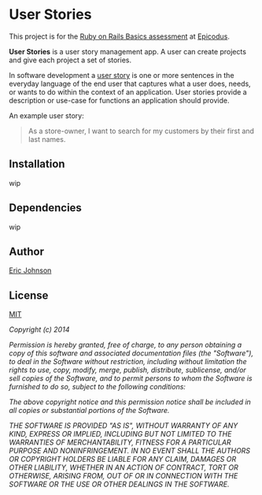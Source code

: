 # User Stories

This project is for the [Ruby on Rails Basics assessment](http://www.learnhowtoprogram.com/lessons/rails-basics-assessment) at [Epicodus](http://www.epicodus.com/).


**User Stories** is a user story management app.  A user can create projects and give each project a set of stories.  

In software development a [user story](http://en.wikipedia.org/wiki/User_story) is one or more sentences in the everyday language of the end user that captures what a user does, needs, or wants to do within the context of an application. User stories provide a description or use-case for functions an application should provide.

An example user story: 

>As a store-owner, I want to search for my customers by their first and last names. 


## Installation

wip


## Dependencies

wip


## Author

[Eric Johnson](https://github.com/erjohnson)


## License

[MIT](http://opensource.org/licenses/MIT)

*Copyright (c) 2014*

*Permission is hereby granted, free of charge, to any person obtaining a copy
of this software and associated documentation files (the "Software"), to deal
in the Software without restriction, including without limitation the rights
to use, copy, modify, merge, publish, distribute, sublicense, and/or sell
copies of the Software, and to permit persons to whom the Software is
furnished to do so, subject to the following conditions:*

*The above copyright notice and this permission notice shall be included in
all copies or substantial portions of the Software.*

*THE SOFTWARE IS PROVIDED "AS IS", WITHOUT WARRANTY OF ANY KIND, EXPRESS OR
IMPLIED, INCLUDING BUT NOT LIMITED TO THE WARRANTIES OF MERCHANTABILITY,
FITNESS FOR A PARTICULAR PURPOSE AND NONINFRINGEMENT. IN NO EVENT SHALL THE
AUTHORS OR COPYRIGHT HOLDERS BE LIABLE FOR ANY CLAIM, DAMAGES OR OTHER
LIABILITY, WHETHER IN AN ACTION OF CONTRACT, TORT OR OTHERWISE, ARISING FROM,
OUT OF OR IN CONNECTION WITH THE SOFTWARE OR THE USE OR OTHER DEALINGS IN
THE SOFTWARE.*